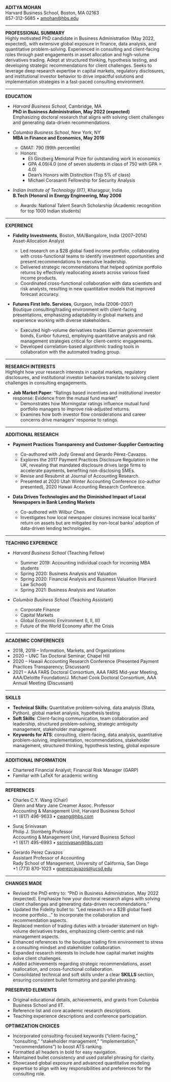 **ADITYA MOHAN**  
Harvard Business School, Boston, MA 02163  
857-312-5685 • amohan@hbs.edu  

---

**PROFESSIONAL SUMMARY**  
Highly motivated PhD candidate in Business Administration (May 2022, expected), with extensive global exposure in finance, data analysis, and quantitative problem-solving. Experienced in consulting and client-facing roles through past engagements in asset allocation and high-volume derivatives trading. Adept at structured thinking, hypothesis testing, and developing strategic recommendations for client challenges. Seeks to leverage deep research expertise in capital markets, regulatory disclosures, and institutional investor behavior to drive impactful solutions and implementation strategies in a fast-paced consulting environment.

---

**EDUCATION**  
- *Harvard Business School*, Cambridge, MA  
  **PhD in Business Administration, May 2022 (expected)**  
  Emphasizing doctoral research that aligns with solving client challenges and generating data-driven recommendations.  

- *Columbia Business School*, New York, NY  
  **MBA in Finance and Economics, May 2016**  
  - GMAT: 790 (99th percentile)  
  - Honors:  
    - Eli Ginzberg Memorial Prize for outstanding work in economics  
    - GPA 4.09/4.0 (one of seven students in class of 750 with GPA > 4.0)  
    - Dean’s Honors with Distinction (Top 5% of class)  
    - Michael Corasaniti Fellowship for Security Analysis  

- *Indian Institute of Technology (IIT)*, Kharagpur, India  
  **B.Tech (Honors) in Energy Engineering, May 2006**  
  - Awards: National Talent Search Scholarship (Academic recognition for top 1000 Indian students)  

---

**EXPERIENCE**  
- **Fidelity Investments**, Boston, MA/Bangalore, India (2007–2014)  
  Asset-Allocation Analyst  
  - Led research on a $2B global fixed income portfolio, collaborating with cross-functional teams to identify investment opportunities and present recommendations to executive leadership.  
  - Delivered strategic recommendations that helped optimize portfolio returns by effectively reallocating assets across various fixed income products.  
  - Coordinated cross-functional collaboration with data scientists and risk analysts, resulting in new quantitative models that improved forecast accuracy.  

- **Futures First Info. Services**, Gurgaon, India (2006–2007)  
  Boutique consulting/trading environment with client-facing presentations, emphasizing adaptability in global markets and experience working with diverse stakeholders.  
  - Executed high-volume derivatives trades (German government bonds, Euribor futures), employing quantitative analysis and risk management strategies critical for client-centric engagements.  
  - Developed correlation-based algorithmic trading tools in collaboration with the automated trading group.  

---

**RESEARCH INTERESTS**  
Highlight how your research interests in capital markets, regulatory disclosures, and institutional investor behaviors translate to solving client challenges in consulting engagements.  

- **Job Market Paper**: “Ratings based incentives and institutional investor response: Evidence from the mutual fund market”  
  - Demonstrates how Morningstar ratings influence mutual fund portfolio managers to improve risk-adjusted returns.  
  - Examines how both investor flow considerations and career concerns drive managers’ response to ratings.  

---

**ADDITIONAL RESEARCH**  
- **Payment Practices Transparency and Customer-Supplier Contracting**  
  - Co-authored with Jody Grewal and Gerardo Pérez-Cavazos.  
  - Explores the 2017 Payment Practices Disclosure Regulation in the UK, revealing that mandated disclosure drives large firms to accelerate payments, benefiting non-disclosing SMEs.  
  - Revise and Resubmit at Journal of Accounting Research.  
  - Presented at 2020 Utah Winter Accounting Conference (co-author presented), 2020 Hawaii Accounting Research Conference.  

- **Data Driven Technologies and the Diminished Impact of Local Newspapers in Bank Lending Markets**  
  - Co-authored with Wilbur Chen.  
  - Investigates how local newspaper closures increase local banks’ return on assets but are mitigated by non-local banks’ adoption of data-driven lending technologies.  

---

**TEACHING EXPERIENCE**  
- *Harvard Business School* (Teaching Fellow)  
  - Summer 2019: Accounting individual coach for incoming MBA students  
  - Spring 2020: Business Analysis and Valuation  
  - Spring 2020: Financial Analysis and Business Valuation (Harvard Law School)  
  - Spring 2021: Business Analysis and Valuation  

- *Columbia Business School* (Teaching Assistant)  
  - Corporate Finance  
  - Capital Markets  
  - Global Economic Environment (I, II, III)  
  - Future of the World Economy after the Crisis  

---

**ACADEMIC CONFERENCES**  
- 2018, 2019 – Information, Markets, and Organizations  
- 2020 – UNC Tax Doctoral Seminar, Chapel Hill  
- 2020 – Hawaii Accounting Research Conference (Presented Payment Practices Transparency; Discussant)  
- 2021 – AAA FARS Doctoral Consortium, AAA FARS Mid-year Meeting, AAA/Deloitte Foundation/J. Michael Cook Doctoral Consortium, AAA Annual Meeting (Discussant)  

---

**SKILLS**  
- **Technical Skills**: Quantitative problem-solving, data analysis (Stata, Python), global market analysis, hypothesis testing  
- **Soft Skills**: Client-facing communication, team collaboration and leadership, structured problem-solving, strategic ambiguity management, stakeholder management  
- **Keywords for ATS**: consulting, client-facing, data analysis, quantitative problem-solving, implementation, recommendations, stakeholder management, structured thinking, hypothesis testing, global exposure  

---

**ADDITIONAL INFORMATION**  
- Chartered Financial Analyst; Financial Risk Manager (GARP)  
- Familiar with LaTeX for academic writing  

---

**REFERENCES**  
- Charles C.Y. Wang (Chair)  
  Glenn and Mary Jane Creamer Assoc. Professor  
  Accounting & Management Unit, Harvard Business School  
  +1 (617) 496-9633 • cwang@hbs.com  

- Suraj Srinivasan  
  Philip J. Stomberg Professor  
  Accounting & Management Unit, Harvard Business School  
  +1 (617) 495-6993 • ssrinivasan@hbs.com  

- Gerardo Perez Cavazos  
  Assistant Professor of Accounting  
  Rady School of Management, University of California, San Diego  
  +1 (773) 870-1023 • gperezcavazos@ucsd.edu  

---

**CHANGES MADE**  
- Revised the PhD entry to: “PhD in Business Administration, May 2022 (expected). Emphasize how your doctoral research aligns with solving client challenges and generating data-driven recommendations.”  
- Updated the Fidelity bullet to: “Led research on a $2B global fixed income portfolio…” to incorporate the collaboration and recommendation aspects.  
- Replaced mention of trading duties with a broader statement on high-volume derivatives trades, emphasizing client-centric and risk management aspects.  
- Enhanced references to the boutique trading firm environment to stress a consulting mindset and stakeholder collaboration.  
- Expanded research interests to include how capital market insights solve client challenges.  
- Added achievements regarding strategic recommendations, asset reallocation, and cross-functional collaboration.  
- Consolidated technical and soft skills under a clear **SKILLS** section, ensuring consistent bullet formatting and parallel phrasing.  

**PRESERVED ELEMENTS**  
- Original educational details, achievements, and grants from Columbia Business School and IIT.  
- Reference list and core academic research descriptions.  
- Teaching experience descriptions and conference participation.  

**OPTIMIZATION CHOICES**  
- Incorporated consulting-focused keywords (“client-facing,” “consulting,” “stakeholder management,” “implementation,” “recommendations”) to boost ATS ranking.  
- Formatted all headers in bold for easy navigation.  
- Maintained bullet consistency and used parallel phrasing for clarity.  
- Showcased global exposure and advanced quantitative modeling expertise to align with key responsibilities and preferences for the consulting role.
